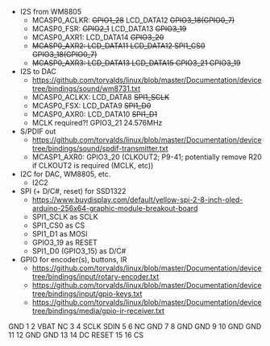 - I2S from WM8805
    - MCASP0\_ACLKR: ~~GPIO1\_28~~ LCD\_DATA12 ~~GPIO3\_18(GPIO0\_7)~~
    - MCASP0\_FSR: ~~GPIO2\_1~~ LCD\_DATA13 ~~GPIO3\_19~~
    - MCASP0\_AXR1: LCD\_DATA14 ~~GPIO3\_20~~
    - ~~MCASP0\_AXR2: LCD\_DATA11 LCD\_DATA12 SPI1\_CS0 GPIO3\_18(GPIO0\_7)~~
    - ~~MCASP0\_AXR3: LCD\_DATA13 LCD\_DATA15 GPIO3\_21 GPIO3\_19~~
- I2S to DAC
    - https://github.com/torvalds/linux/blob/master/Documentation/devicetree/bindings/sound/wm8731.txt
    - MCASP0\_ACLKX: LCD\_DATA8 ~~SPI1\_SCLK~~
    - MCASP0\_FSX: LCD\_DATA9 ~~SPI1\_D0~~
    - MCASP0\_AXR0: LCD\_DATA10 ~~SPI1\_D1~~
    - MCLK required?! GPIO3\_21 24.576MHz
- S/PDIF out
    - https://github.com/torvalds/linux/blob/master/Documentation/devicetree/bindings/sound/spdif-transmitter.txt
    - MCASP1\_AXR0: GPIO3\_20 (CLKOUT2; P9-41; potentially remove R20 if CLKOUT2 is required (MCLK, etc))
- I2C for DAC, WM8805, etc.
    - I2C2
- SPI (+ D/C#, reset) for SSD1322
    - https://www.buydisplay.com/default/yellow-spi-2-8-inch-oled-arduino-256x64-graphic-module-breakout-board
    - SPI1\_SCLK as SCLK
    - SPI1\_CS0 as CS
    - SPI1\_D1 as MOSI
    - GPIO3\_19 as RESET
    - SPI1\_D0 (GPIO3\_15) as D/C#
- GPIO for encoder(s), buttons, IR
    - https://github.com/torvalds/linux/blob/master/Documentation/devicetree/bindings/input/rotary-encoder.txt
    - https://github.com/torvalds/linux/blob/master/Documentation/devicetree/bindings/input/gpio-keys.txt
    - https://github.com/torvalds/linux/blob/master/Documentation/devicetree/bindings/media/gpio-ir-receiver.txt


GND    1  2 VBAT
NC     3  4 SCLK
SDIN   5  6 NC
GND    7  8 GND
GND    9 10 GND
GND   11 12 GND
GND   13 14 DC
RESET 15 16 CS
